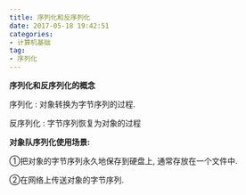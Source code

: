 ```yaml
---
title: 序列化和反序列化
date: 2017-05-18 19:42:51
categories:
- 计算机基础
tag:
- 序列化
---
```


<!-- more -->

**序列化和反序列化的概念**

序列化 : 对象转换为字节序列的过程.

反序列化 : 字节序列恢复为对象的过程

**对象队序列化使用场景:**

①把对象的字节序列永久地保存到硬盘上, 通常存放在一个文件中.

②在网络上传送对象的字节序列.